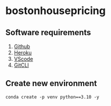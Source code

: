 # bostonhousepricing

## Software requirements
1. [Github](https://github.com)
2. [Heroku](https://heroku.com)
3. [VScode](https://code.visualstudio.com/download)
4. [GitCLI](https://git-scm.com/downloads)

## Create new environment

```
conda create -p venv python==3.10 -y
```